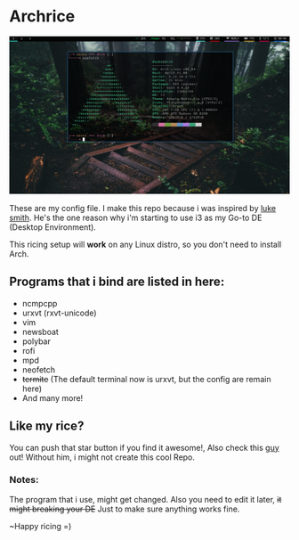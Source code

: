 # Archrice
![comfy AF](comfy.png)

These are my config file. I make this repo because i was inspired by [luke smith](https://www.github.com/lukesmithxyz). He's the one reason why i'm starting to use i3 as my Go-to DE (Desktop Environment).

This ricing setup will **work** on any Linux distro, so you don't need to install Arch.
## Programs that i bind are listed in here:
* ncmpcpp
* urxvt (rxvt-unicode)
* vim
* newsboat
* polybar
* rofi
* mpd
* neofetch
* ~~termite~~ (The default terminal now is urxvt, but the config are remain here)
* And many more!

## Like my rice?
You can push that star button if you find it awesome!, Also check this [guy](https://www.github.com/lukesmithxyz) out! Without him, i might not create this cool Repo.

### Notes:
The program that i use, might get changed. Also you need to edit it later, ~~it might breaking your DE~~ Just to make sure anything works fine.

~Happy ricing =)

